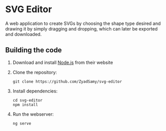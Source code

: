 # SVG Editor
A web application to create SVGs by choosing the shape type desired and drawing it by simply dragging and dropping, 
which can later be exported and downloaded.

Building the code
---
1. Download and install [Node.js](https://nodejs.org/en/download/) from their website
1. Clone the repository:
    ```shell
    git clone https://github.com/ZyadSamy/svg-editor
    ```
  
2. Install dependencies:
    ```shell
    cd svg-editor
    npm install
    ```
    
3. Run the webserver:
   ```shell
   ng serve
   ```